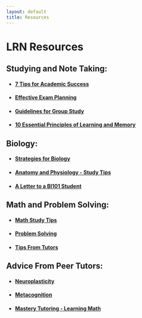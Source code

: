 ```yaml
---
layout: default
title: Resources
---
```

# LRN Resources

## Studying and Note Taking:

* #### [7 Tips for Academic Success](https://drive.google.com/open?id=14foLg82VZf4r9vc6hfPWidW215wL3UKE)
* #### [Effective Exam Planning ](https://drive.google.com/open?id=1L8f2vqQRSDQViyYtcaOeFXnq-tJP4T5Q)
* #### [Guidelines for Group Study](https://drive.google.com/open?id=1oEDDeLbyDicaOoRE_px0Q9rke5wOn_K0)
* #### [10 Essential Principles of Learning and Memory](https://drive.google.com/open?id=1DKgsrVGRpcPMsqTQPW6ZvS7uo6AYt5eh)

## Biology:

* #### [Strategies for Biology](https://drive.google.com/open?id=1G7k-zGrE4hU_a3WvfPYdDikTYk3uKJfb)
* #### [Anatomy and Physiology - Study Tips](https://drive.google.com/open?id=1KwSDtwTxnK1KMJxB1grWKIfoKwbqsAvu)
* #### [A Letter to a BI101 Student](https://drive.google.com/open?id=1u61LgbQVTbi2Krk6Rg3Jf-8S1mj3s1Ji)

## Math and Problem Solving:

* #### [Math Study Tips](https://drive.google.com/file/d/1s3JrRW7-OQjM-l7E1OcEtCLcxa-TWg-i/view?usp=sharing)
* #### [Problem Solving](https://drive.google.com/file/d/1fJXyK0cjmcT5m7JewefLz6RmlRPtAupU/view?usp=sharing)
* #### [Tips From Tutors](https://drive.google.com/file/d/1Jy2rHqwSGFQOKsT3jNDZE-F3zi2ASFMt/view?usp=sharing)

## Advice From Peer Tutors:

* #### [Neuroplasticity](https://drive.google.com/file/d/1-Tafd_1FXAzrDdpLYGF1EDyWiOfzV8Ys/view?usp=sharing)
* #### [Metacognition](https://drive.google.com/file/d/1OsOLOPQckAmXOfaNnTv6endw-pR4d6qW/view?usp=sharing)
* #### [Mastery Tutoring - Learning Math](https://drive.google.com/open?id=1ggOJNOVahWybbQPxZlWzK5lDA73FuvYr)